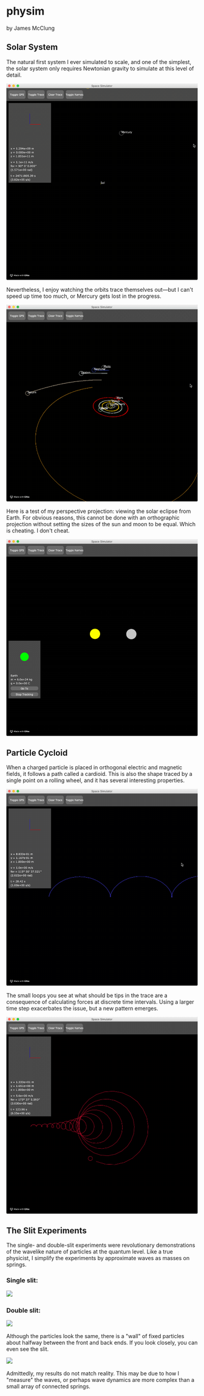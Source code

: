 # physim
by James McClung

## Solar System
The natural first system I ever simulated to scale, and one of the simplest, the solar system only requires Newtonian gravity to simulate at this level of detail.

![](res/innerPlanets.gif)

Nevertheless, I enjoy watching the orbits trace themselves out—but I can't speed up time too much, or Mercury gets lost in the progress.

![](res/bigTime.gif)

Here is a test of my perspective projection: viewing the solar eclipse from Earth. For obvious reasons, this cannot be done with an orthographic projection without setting the sizes of the sun and moon to be equal. Which is cheating. I don't cheat.

![](res/eclipse.gif)

## Particle Cycloid
When a charged particle is placed in orthogonal electric and magnetic fields, it follows a path called a cardioid. This is also the shape traced by a single point on a rolling wheel, and it has several interesting properties.

![](res/cycloid.gif)

The small loops you see at what should be tips in the trace are a consequence of calculating forces at discrete time intervals. Using a larger time step exacerbates the issue, but a new pattern emerges.

![](res/donut.gif)

## The Slit Experiments
The single- and double-slit experiments were revolutionary demonstrations of the wavelike nature of particles at the quantum level. Like a true physicist, I simplify the experiments by approximate waves as masses on springs.

### Single slit:

![](res/singleSlitResult.gif)

### Double slit:

![](res/doubleSlitResult.gif)

Although the particles look the same, there is a "wall" of fixed particles about halfway between the front and back ends. If you look closely, you can even see the slit.

![](res/singleSlitWall.gif)

Admittedly, my results do not match reality. This may be due to how I "measure" the waves, or perhaps wave dynamics are more complex than a small array of connected springs.
